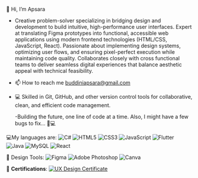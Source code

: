  👋 Hi, I’m Apsara
 
- Creative problem-solver specializing in bridging design and
 development to build intuitive, high-performance user
 interfaces. Expert at translating Figma prototypes into
 functional, accessible web applications using modern
 frontend technologies (HTML/CSS, JavaScript, React).
 Passionate about implementing design systems, optimizing
 user flows, and ensuring pixel-perfect execution while
 maintaining code quality. Collaborates closely with cross
functional teams to deliver seamless digital experiences that
 balance aesthetic appeal with technical feasibility.
  
- 📫 How to reach me buddiniapsara@gmail.com
- 💻 Skilled in Git, GitHub, and other version control tools for collaborative, clean, and efficient code management.


  -Building the future, one line of code at a time.
   Also, I might have a few bugs to fix... 🐞💻






💻My languages are:
![C#](https://img.shields.io/badge/C%23-blue?style=for-the-badge&logo=c-sharp)
![HTML5](https://img.shields.io/badge/HTML5-E34F26?style=for-the-badge&logo=html5&logoColor=white)
![CSS3](https://img.shields.io/badge/CSS3-1572B6?style=for-the-badge&logo=css3&logoColor=white)
![JavaScript](https://img.shields.io/badge/JavaScript-F7DF1E?style=for-the-badge&logo=javascript&logoColor=black)
![Flutter](https://img.shields.io/badge/Flutter-blue?style=for-the-badge&logo=flutter)
![Java](https://img.shields.io/badge/Java-ED8B00?style=for-the-badge&logo=java&logoColor=white)
![MySQL](https://img.shields.io/badge/MySQL-4479A1?style=for-the-badge&logo=mysql&logoColor=white)
![React](https://img.shields.io/badge/React-20232A?style=for-the-badge&logo=react&logoColor=61DAFB)




🎨 Design Tools:
![Figma](https://img.shields.io/badge/Figma-F24E1E?style=for-the-badge&logo=figma&logoColor=white)
![Adobe Photoshop](https://img.shields.io/badge/Adobe%20Photoshop-31A8FF?style=for-the-badge&logo=adobe-photoshop&logoColor=white)
![Canva](https://img.shields.io/badge/Canva-00C4CC?style=for-the-badge&logo=canva&logoColor=white)

📜 **Certifications**:
[![UX Design Certificate](https://img.shields.io/badge/Foundations_of_UX_Design-Coursera-0056D2?style=for-the-badge&logo=coursera&logoColor=white)](https://coursera.org/share/9bb0cce2d5d9aa67672e4e4e72d8b257)

